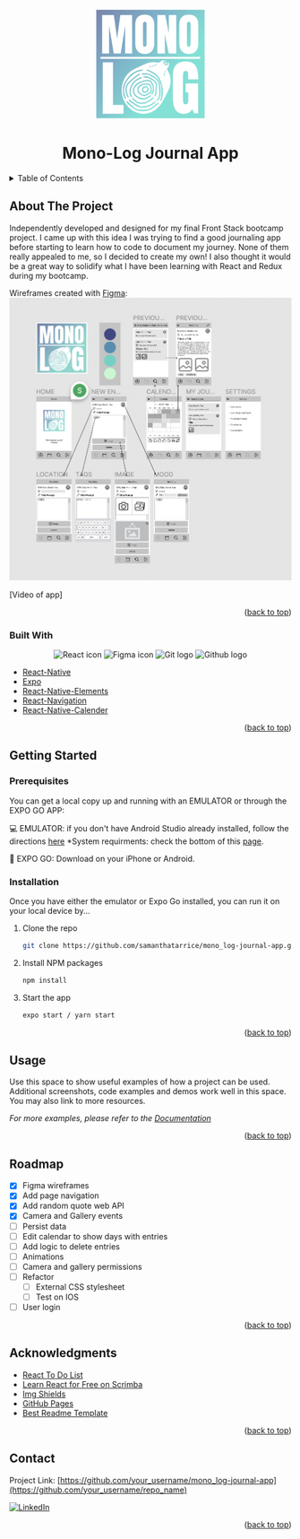 <div id="top"></div>

<!-- PROJECT LOGO -->
<br />
<div align="center">
  <a href="https://github.com/samanthatarrice/mono_log-journal-app">
    <img src="components/images/logo-gradient.png" alt="Logo" width="200" height="200">
  </a>
  <h1 align="center">Mono-Log Journal App</h1>
</div>

<!-- TABLE OF CONTENTS -->
<details>
  <summary>Table of Contents</summary>
  <ol>
    <li>
      <a href="#about-the-project">About The Project</a>
      <ul>
        <li><a href="#built-with">Built With</a></li>
      </ul>
    </li>
    <li>
      <a href="#getting-started">Getting Started</a>
      <ul>
        <li><a href="#prerequisites">Prerequisites</a></li>
        <li><a href="#installation">Installation</a></li>
      </ul>
    </li>
    <li><a href="#usage">Usage</a></li>
    <li><a href="#roadmap">Roadmap</a></li>
    <li><a href="#contact">Contact</a></li>
    <li><a href="#acknowledgments">Acknowledgments</a></li>
  </ol>
</details>

<!-- ABOUT THE PROJECT -->
## About The Project

Independently developed and designed for my final Front Stack bootcamp project. I came up with this idea I was trying to find a good journaling app before starting to learn how to code to document my journey. None of them really appealed to me, so I decided to create my own! I also thought it would be a great way to solidify what I have been learning with React and Redux during my bootcamp.

Wireframes created with <a href="https://www.figma.com/file/pT9nCSXN8yiGcOnTK9P0uy/Journal?node-id=0%3A1">Figma</a>:
<img src="components/images/mono-log-wireframe.png" alt="wireframe">

[Video of app]

<p align="right">(<a href="#top">back to top</a>)</p>

### Built With

  <div align="center">
    <img src="https://cdn-icons.flaticon.com/png/512/1183/premium/1183723.png?token=exp=1648158557~hmac=9ba19ff8b84b9c42e37f7b34e4813df4" width=70 height="70" alt="React icon">
    <img src="https://cdn-icons-png.flaticon.com/512/5968/5968704.png" width="70" height="70" alt="Figma icon">
    <img src="https://cdn-icons.flaticon.com/png/512/1240/premium/1240970.png?token=exp=1648158823~hmac=41b5d561aea04cdf2f74b6e66c4b888a" width="70" height="70" alt="Git logo">
    <img src="https://cdn-icons.flaticon.com/png/512/3128/premium/3128308.png?token=exp=1648158881~hmac=c0ff44bf2e92b8e4b4dd87e04efe31af" width="70" height="70" alt="Github logo">
  </div>

* [React-Native](https://reactnative.dev/)
* [Expo](https://docs.expo.dev/)
* [React-Native-Elements](https://reactnativeelements.com/)
* [React-Navigation](https://reactnavigation.org/)
* [React-Native-Calender](https://github.com/wix/react-native-calendars)

<p align="right">(<a href="#top">back to top</a>)</p>

<!-- GETTING STARTED -->
## Getting Started

### Prerequisites

You can get a local copy up and running with an EMULATOR or through the EXPO GO APP:

💻 EMULATOR: if you don't have Android Studio already installed, follow the directions <a href="https://developer.android.com/studio/install#:~:text=Launch%20the%20Android%20Studio%20DMG,Studio%20settings%2C%20then%20click%20OK.">here</a>
*System requirments: check the bottom of this <a href="https://developer.android.com/studio/install#:~:text=Launch%20the%20Android%20Studio%20DMG,Studio%20settings%2C%20then%20click%20OK.">page</a>.

📱 EXPO GO: Download on your iPhone or Android.

### Installation

Once you have either the emulator or Expo Go installed, you can run it on your local device by...

1. Clone the repo
   ```sh
   git clone https://github.com/samanthatarrice/mono_log-journal-app.git
   ```
2. Install NPM packages
   ```sh
   npm install
   ```
3. Start the app 
   ```sh
   expo start / yarn start
   ```

<p align="right">(<a href="#top">back to top</a>)</p>



<!-- USAGE EXAMPLES -->
## Usage

Use this space to show useful examples of how a project can be used. Additional screenshots, code examples and demos work well in this space. You may also link to more resources.

_For more examples, please refer to the [Documentation](https://example.com)_

<p align="right">(<a href="#top">back to top</a>)</p>



<!-- ROADMAP -->
## Roadmap

- [x] Figma wireframes
- [x] Add page navigation
- [x] Add random quote web API
- [x] Camera and Gallery events
- [ ] Persist data
- [ ] Edit calendar to show days with entries
- [ ] Add logic to delete entries
- [ ] Animations
- [ ] Camera and gallery permissions
- [ ] Refactor
    - [ ] External CSS stylesheet
    - [ ] Test on IOS

- [ ] User login

<p align="right">(<a href="#top">back to top</a>)</p>

<!-- ACKNOWLEDGMENTS -->
## Acknowledgments

* [React To Do List](https://www.youtube.com/watch?v=0kL6nhutjQ8&list=PLYBvEAka-q1hJuwRPYQPlEBBRm7_qGw_2)
* [Learn React for Free on Scrimba](https://scrimba.com/learn/learnreact)
* [Img Shields](https://shields.io)
* [GitHub Pages](https://pages.github.com)
* [Best Readme Template](https://github.com/othneildrew/Best-README-Template)

<p align="right">(<a href="#top">back to top</a>)</p>

<!-- CONTACT -->
## Contact

Project Link: [https://github.com/your_username/mono_log-journal-app](https://github.com/your_username/repo_name)

[![LinkedIn][linkedin-shield]][linkedin-url]

<p align="right">(<a href="#top">back to top</a>)</p>

<!-- MARKDOWN LINKS & IMAGES -->
<!-- https://www.markdownguide.org/basic-syntax/#reference-style-links -->
[contributors-shield]: https://img.shields.io/github/contributors/othneildrew/Best-README-Template.svg?style=for-the-badge
[contributors-url]: https://github.com/othneildrew/Best-README-Template/graphs/contributors
[forks-shield]: https://img.shields.io/github/forks/othneildrew/Best-README-Template.svg?style=for-the-badge
[forks-url]: https://github.com/othneildrew/Best-README-Template/network/members
[stars-shield]: https://img.shields.io/github/stars/othneildrew/Best-README-Template.svg?style=for-the-badge
[stars-url]: https://github.com/othneildrew/Best-README-Template/stargazers
[issues-shield]: https://img.shields.io/github/issues/othneildrew/Best-README-Template.svg?style=for-the-badge
[issues-url]: https://github.com/othneildrew/Best-README-Template/issues
[license-shield]: https://img.shields.io/github/license/othneildrew/Best-README-Template.svg?style=for-the-badge
[license-url]: https://github.com/othneildrew/Best-README-Template/blob/master/LICENSE.txt
[linkedin-shield]: https://img.shields.io/badge/-LinkedIn-black.svg?style=for-the-badge&logo=linkedin&colorB=555
[linkedin-url]: https://www.linkedin.com/in/starrice/

